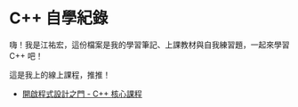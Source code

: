 # C++ 自學紀錄

嗨！我是江祐宏，這份檔案是我的學習筆記、上課教材與自我練習題，一起來學習 C++ 吧！

這是我上的線上課程，推推！
* [開啟程式設計之門 - C++ 核心課程](https://hahow.in/courses/5d4550d73714d90022ded25d/main?mts_s=ap&mts_m=ha&oasId=5f2a262a1ae56d1968a70bab)

